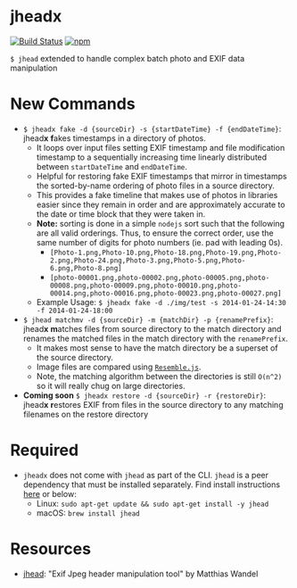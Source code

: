 # jheadx

[![Build Status](https://travis-ci.com/adrw/jheadx.svg?branch=master)](https://travis-ci.com/adrw/jheadx) [![npm](https://img.shields.io/npm/v/jheadx.svg?label=jheadx)](https://www.npmjs.com/package/jheadx)

`$ jhead` extended to handle complex batch photo and EXIF data manipulation

# New Commands

- `$ jheadx fake -d {sourceDir} -s {startDateTime} -f {endDateTime}`: jhead**x** **f**akes timestamps in a directory of photos.
  - It loops over input files setting EXIF timestamp and file modification timestamp to a sequentially increasing time linearly distributed between `startDateTime` and `endDateTime`.
  - Helpful for restoring fake EXIF timestamps that mirror in timestamps the sorted-by-name ordering of photo files in a source directory.
  - This provides a fake timeline that makes use of photos in libraries easier since they remain in order and are approximately accurate to the date or time block that they were taken in.
  - **Note:** sorting is done in a simple `nodejs` sort such that the following are all valid orderings. Thus, to ensure the correct order, use the same number of digits for photo numbers (ie. pad with leading 0s).
    - `[Photo-1.png,Photo-10.png,Photo-18.png,Photo-19.png,Photo-2.png,Photo-24.png,Photo-3.png,Photo-5.png,Photo-6.png,Photo-8.png]`
    - `[photo-00001.png,photo-00002.png,photo-00005.png,photo-00008.png,photo-00009.png,photo-00010.png,photo-00014.png,photo-00016.png,photo-00023.png,photo-00027.png]`
  - Example Usage: `$ jheadx fake -d ./img/test -s 2014-01-24-14:30 -f 2014-01-24-18:00`
- `$ jhead matchmv -d {sourceDir} -m {matchDir} -p {renamePrefix}`: jhead**x** **m**atches files from source directory to the match directory and renames the matched files in the match directory with the `renamePrefix`.
  - It makes most sense to have the match directory be a superset of the source directory.
  - Image files are compared using [`Resemble.js`](https://github.com/rsmbl/Resemble.js).
  - Note, the matching algorithm between the directories is still `O(n^2)` so it will really chug on large directories.
- **Coming soon** `$ jheadx restore -d {sourceDir} -r {restoreDir}`: jhead**x** **r**estores EXIF from files in the source directory to any matching filenames on the restore directory

# Required

- `jheadx` does not come with `jhead` as part of the CLI. `jhead` is a peer dependency that must be installed separately. Find install instructions [here](http://www.sentex.net/~mwandel/jhead/) or below:
  - Linux: `sudo apt-get update && sudo apt-get install -y jhead`
  - macOS: `brew install jhead`

# Resources

- [jhead](http://www.sentex.net/~mwandel/jhead/): "Exif Jpeg header manipulation tool" by Matthias Wandel
